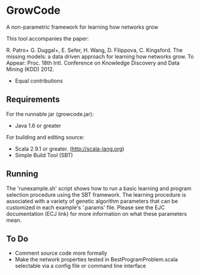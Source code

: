 GrowCode
========

A non-parametric framework for learning how networks grow

This tool accompanies the paper:

R. Patro+ G. Duggal+, E. Sefer, H. Wang, D. Filippova, C. Kingsford. The
missing models: a data driven approach for learning how networks grow. To
Appear: Proc. 18th Intl. Conference on Knowledge Discovery and Data Mining
(KDD) 2012. 

+ Equal contributions

Requirements
------------

For the runnable jar (growcode.jar):
* Java 1.6 or greater

For building and editing source:
* Scala 2.9.1 or greater. (http://scala-lang.org)
* Simple Build Tool (SBT) 

Running
-------

The 'runexample.sh' script shows how to run a basic learning and program
selection procedure using the SBT framework.  The learning procedure is
associated with a variety of genetic algorithm parameters that can be
customized in each example's '.params' file.  Please see the EJC documentation
(ECJ link) for more information on what these parameters mean.

To Do
-----

* Comment source code more formally
* Make the network properties tested in BestProgramProblem.scala selectable via
  a config file or command line interface
